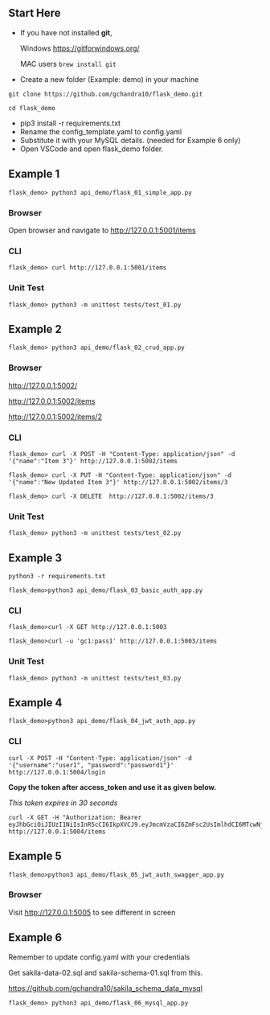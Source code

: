 ## Start Here

- If you have not installed **git**, 
  
    Windows https://gitforwindows.org/

    MAC users ```brew install git```

- Create a new folder (Example: demo) in your machine

```
git clone https://github.com/gchandra10/flask_demo.git

cd flask_demo
```

- pip3 install -r requirements.txt
- Rename the config_template.yaml to config.yaml
- Substitute it with your MySQL details. (needed for Example 6 only)
- Open VSCode and open flask_demo folder.


## Example 1

```
flask_demo> python3 api_demo/flask_01_simple_app.py
```

### Browser

Open browser and navigate to http://127.0.0.1:5001/items

### CLI

```
flask_demo> curl http://127.0.0.1:5001/items
```

### Unit Test

```
flask_demo> python3 -m unittest tests/test_01.py
```

## Example 2

```
flask_demo> python3 api_demo/flask_02_crud_app.py
```

### Browser

http://127.0.0.1:5002/

http://127.0.0.1:5002/items

http://127.0.0.1:5002/items/2

### CLI

```
flask_demo> curl -X POST -H "Content-Type: application/json" -d '{"name":"Item 3"}' http://127.0.0.1:5002/items

flask_demo> curl -X PUT -H "Content-Type: application/json" -d '{"name":"New Updated Item 3"}' http://127.0.0.1:5002/items/3

flask_demo> curl -X DELETE  http://127.0.0.1:5002/items/3
```

### Unit Test

```
flask_demo> python3 -m unittest tests/test_02.py
```


## Example 3

```
python3 -r requirements.txt

flask_demo>python3 api_demo/flask_03_basic_auth_app.py
```

### CLI

```
flask_demo>curl -X GET http://127.0.0.1:5003

flask_demo>curl -u 'gc1:pass1' http://127.0.0.1:5003/items
```

### Unit Test

```
flask_demo> python3 -m unittest tests/test_03.py
```

## Example 4

```
flask_demo>python3 api_demo/flask_04_jwt_auth_app.py
```

### CLI

```
curl -X POST -H "Content-Type: application/json" -d '{"username":"user1", "password":"password1"}' http://127.0.0.1:5004/login
```

**Copy the token after access_token and use it as given below.**

*This token expires in 30 seconds*

```
curl -X GET -H "Authorization: Bearer eyJhbGciOiJIUzI1NiIsInR5cCI6IkpXVCJ9.eyJmcmVzaCI6ZmFsc2UsImlhdCI6MTcwNjU1NzkwMywianRpIjoiOTA3ZjAxYjYtMjJjNy00NTE0LWJhMmItNWY2MWU2ZmEzN2QxIiwidHlwZSI6ImFjY2VzcyIsInN1YiI6InVzZXIxIiwibmJmIjoxNzA2NTU3OTAzLCJjc3JmIjoiN2E3M2VmODUtOGQwOC00MjliLWIwYTgtMTRmMzc0Y2VhY2Y2IiwiZXhwIjoxNzA2NTU3OTMzfQ.ZOav8uBkvjsHLjU3VxPEA6z9uMOVjREsKkuI5gLGOno" http://127.0.0.1:5004/items

```

## Example 5

```
flask_demo>python3 api_demo/flask_05_jwt_auth_swagger_app.py
```
### Browser

Visit http://127.0.0.1:5005 to see different in screen

## Example 6

Remember to update config.yaml with your credentials

Get sakila-data-02.sql and sakila-schema-01.sql from this.

https://github.com/gchandra10/sakila_schema_data_mysql

```
flask_demo> python3 api_demo/flask_06_mysql_app.py
```
